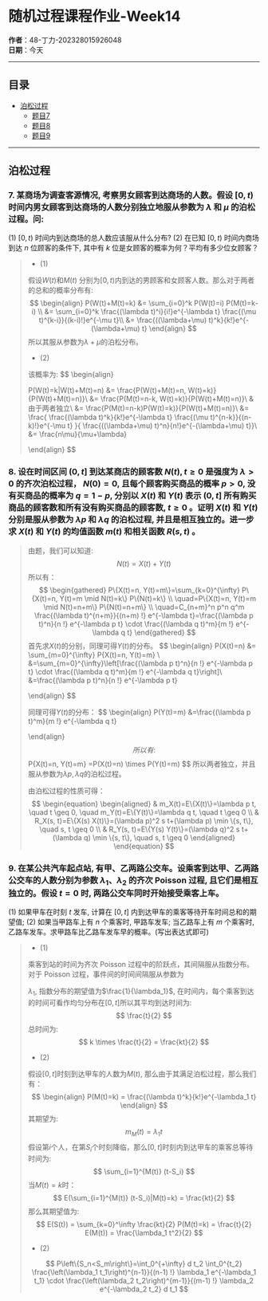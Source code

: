

# 随机过程课程作业-**Week14**

**作者**：48-丁力-202328015926048  
**日期**：今天

---

## 目录

- [泊松过程](#马尔科夫过程)
  - [题目7](#题目1)
  - [题目8](#题目2)
  - [题目9](#题目3)

---

## 泊松过程

### 7. 某商场为调查客源情况, 考察男女顾客到达商场的人数。假设 $[0, t)$ 时间内男女顾客到达商场的人数分别独立地服从参数为 $\lambda$ 和 $\mu$ 的泊松过程。问:

(1) $[0, t)$ 时间内到达商场的总人数应该服从什么分布?
(2) 在已知 $[0, t)$ 时间内商场到达 $n$ 位顾客的条件下, 其中有 $k$ 位是女顾客的概率为何？平均有多少位女顾客？

> - (1)
>
> 假设$W(t)$和$M(t)$ 分别为$[0,t)$内到达的男顾客和女顾客人数。那么对于两者的总和的概率分布有:
> $$
> \begin{align}
> P(W(t)+M(t)=k) &= \sum_{i=0}^k P(W(t)=i) P(M(t)=k-i) \\
> &=  \sum_{i=0}^k    \frac{(\lambda t)^i}{i!}e^{-\lambda t} \frac{(\mu t)^{k-i}}{(k-i)!}e^{-\mu t}\\
> &=  \frac{((\lambda+\mu) t)^k}{k!}e^{-(\lambda+\mu) t}
> \end{align}
> $$
> 所以其服从参数为$\lambda+\mu$的泊松分布。
>
> - (2)
>
> 该概率为:
> $$
> \begin{align}
> 
> 
> P(W(t)=k|W(t)+M(t)=n) &= \frac{P(W(t)+M(t)=n, W(t)=k)}{P(W(t)+M(t)=n)}\\
> &= \frac{P(M(t)=n-k, W(t)=k)}{P(W(t)+M(t)=n)}\\
> &由于两者独立\\
> &= \frac{P(M(t)=n-k)P(W(t)=k)}{P(W(t)+M(t)=n)}\\
> &= \frac{    \frac{(\lambda t)^k}{k!}e^{-\lambda t} \frac{(\mu t)^{n-k}}{(n-k)!}e^{-\mu t}    }{ \frac{((\lambda+\mu) t)^n}{n!}e^{-(\lambda+\mu) t}}\\
> &= \frac{n\mu}{\mu+\lambda}
> 
> 
> 
> 
> \end{align}
> $$



### 8. 设在时间区间 $(0, t]$ 到达某商店的顾客数 $N(t), t \geq 0$ 是强度为 $\lambda>0$ 的齐次泊松过程， $N(0)=0$, 且每个顾客购买商品的概率 $p>0$, 没有买商品的概率为 $q=1-p$, 分别以 $X(t)$ 和 $Y(t)$ 表示 $(0, t]$ 所有购买商品的顾客数和所有没有购买商品的顾客数, $t \geq 0$ 。证明 $X(t)$ 和 $Y(t)$ 分别是服从参数为 $\lambda p$ 和 $\lambda q$ 的泊松过程, 并且是相互独立的。进一步求 $X(t)$ 和 $Y(t)$ 的均值函数 $m(t)$ 和相关函数 $R(s, t)$ 。
> 由题，我们可以知道:
> $$
> N(t) = X(t)+Y(t)
> $$
> 所以有：
> $$
> \begin{gathered}
> P\{X(t)=n, Y(t)=m\}=\sum_{k=0}^{\infty} P\{X(t)=n, Y(t)=m \mid N(t)=k\} P\{N(t)=k\} \\
> \quad=P\{X(t)=n, Y(t)=m \mid N(t)=n+m\} P\{N(t)=n+m\} \\
> \quad=C_{n+m}^n p^n q^m \frac{(\lambda t)^{n+m}}{(n+m) !} e^{-\lambda t}=\frac{(\lambda p t)^n}{n !} e^{-\lambda p t} \cdot \frac{(\lambda q t)^m}{m !} e^{-\lambda q t}
> \end{gathered}
> $$
> 首先求$X(t)$的分别，同理可得$Y(t)$的分布。
> $$
> \begin{align}
> P(X(t)=n) &= \sum_{m=0}^{\infty} P\{X(t)=n, Y(t)=m\} \\
> &=\sum_{m=0}^{\infty}\left[\frac{(\lambda p t)^n}{n !} e^{-\lambda p t} \cdot \frac{(\lambda q t)^m}{m !} e^{-\lambda q t}\right]\\
> &=\frac{(\lambda p t)^n}{n !} e^{-\lambda p t}
> 
> \end{align}
> $$
>
> 同理可得$Y(t)$的分布：
> $$
> \begin{align}
> P(Y(t)=m) 
> &=\frac{(\lambda p t)^m}{m !} e^{-\lambda q t}
> 
> \end{align}
> $$
> 所以有:
> $$
> P\{X(t)=n, Y(t)=m\} =P(X(t)=n) \times P(Y(t)=m)
> $$
> 所以两者独立，并且服从参数为$\lambda p, \lambda q$的泊松过程。
>
> 由泊松过程的性质可得：
> $$
> \begin{equation}
> \begin{aligned}
> & m_X(t)=E\{X(t)\}=\lambda p t, \quad t \geq 0, \quad m_Y(t)=E\{Y(t)\}=\lambda q t, \quad t \geq 0 \\
> & R_X(s, t)=E\{X(s) X(t)\}=(\lambda p)^2 s t+(\lambda p) \min \{s, t\}, \quad s, t \geq 0 \\
> & R_Y(s, t)=E\{Y(s) Y(t)\}=(\lambda q)^2 s t+(\lambda q) \min \{s, t\}, \quad s, t \geq 0
> \end{aligned}
> \end{equation}
> $$
> 





### 9. 在某公共汽车起点站, 有甲、乙两路公交车。设乘客到达甲、乙两路公交车的人数分别为参数 $\lambda_1 、 \lambda_2$ 的齐次 Poisson 过程, 且它们是相互独立的。假设 $t=0$ 时, 两路公交车同时开始接受乘客上车。

(1) 如果甲车在时刻 $t$ 发车, 计算在 $[0, t]$ 内到达甲车的乘客等待开车时间总和的期望值;
(2) 如果当甲路车上有 $n$ 个乘客时, 甲路车发车; 当乙路车上有 $m$ 个乘客时, 乙路车发车。求甲路车比乙路车发车早的概率。(写出表达式即可)

> - (1)
>
> 
>
> 乘客到站的时间为齐次 Poisson 过程中的阶跃点，其间隔服从指数分布。对于 Poisson 过程，事件间的时间间隔服从参数为
>
> $\lambda_1$, 指数分布的期望值为$\frac{1}{\lambda_1}$, 在时间内，每个乘客到达的时间可看作均匀分布在$[0,t]$所以其平均到达时间为:
> $$
> \frac{t}{2}
> $$
> 总时间为:
> $$
> k \times \frac{t}{2} = \frac{kt}{2}
> $$
> 
>
> 
>
> - (2)
>
> 假设$[0,t]$时刻到达甲车的人数为$M(t)$, 那么由于其满足泊松过程，那么我们有：
> $$
> \begin{align}
> P(M(t)=k) = \frac{(\lambda t)^k}{k!}e^{-\lambda_1 t}
> \end{align}
> $$
> 其期望为:
> $$
> m_M(t) = \lambda_1 t
> $$
> 假设第$i$个人，在第$S_i$个时刻降临，那么$[0,t]$时刻内到达甲车的乘客总等待时间为:
> $$
> \sum_{i=1}^{M(t)} (t-S_i)
> $$
> 当$M(t)=k$时：
> $$
> E(\sum_{i=1}^{M(t)} (t-S_i)|M(t)=k) = \frac{kt}{2}
> $$
> 那么其期望值为:
> $$
> E(S(t)) = \sum_{k=0}^\infty \frac{kt}{2} P(M(t)=k) = \frac{t}{2} E(M(t)) = \frac{\lambda_1 t^2}{2}
> $$
>
> - (2)
>
> $$
> P\left\{S_n<S_m\right\}=\int_0^{+\infty} d t_2 \int_0^{t_2} \frac{\left(\lambda_1 t_1\right)^{n-1}}{(n-1) !} \lambda_1 e^{-\lambda_1 t_1} \cdot \frac{\left(\lambda_2 t_2\right)^{m-1}}{(m-1) !} \lambda_2 e^{-\lambda_2 t_2} d t_1
> $$



